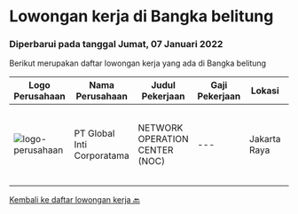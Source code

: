
  # Lowongan kerja di Bangka belitung

  ### Diperbarui pada tanggal Jumat, 07 Januari 2022

  Berikut merupakan daftar lowongan kerja yang ada di Bangka belitung

  |Logo Perusahaan | Nama Perusahaan | Judul Pekerjaan | Gaji Pekerjaan | Lokasi | Deskripsi | Tanggal diunggah | Pranala |
  | -------------- | --------------- | --------------- | --------- | --------- | -------------- | ------- | ----------- |
  |![logo-perusahaan](https://image-service-cdn.seek.com.au/3c4d4663233573dadfd47054904af30a6a87e617/ee4dce1061f3f616224767ad58cb2fc751b8d2dc)|PT Global Inti Corporatama|NETWORK OPERATION CENTER (NOC)|---|Jakarta Raya|Responsibilities:Understand and understand well (setup, maintenance and troubleshoot): OpenSource RedHat, CentOS, Ubuntu MRTG Server CACTI under Linux...|Senin, 03 Januari 2022|https://www.jobstreet.co.id/id/job/network-operation-center-noc-3739988?token=0~5e2a9867-a656-4c2d-9ead-5151558f8a93&sectionRank=1&jobId=jobstreet-id-job-3739988|


  [Kembali ke daftar lowongan kerja 🔙](../README.md#daftar-lowongan-kerja)
  